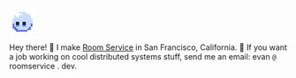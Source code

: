 ![an animated bubble character](./bubble.gif)

Hey there! 🌊 I make [Room Service](https://www.roomservice.dev/) in San Francisco, California. 🌉 If you want a job working on cool distributed systems stuff, send me an email: evan `@` roomservice . dev. 
